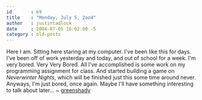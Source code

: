 ```yaml
---
id       : 69
title    : "Monday, July 5, 2oo4"
author   : justintadlock
date     : 2004-07-05 16:02:00 -5
category : old-posts
---
```


Here I am.  Sitting here staring at my computer.  I've been like this for days.  I've been off of work yesterday and today, and out of school for a week.  I'm very bored.  Very Very Bored.  All I've accomplished is some work on my programming assignment for class. And started building a game on <i> Neverwinter Nights</i>, which will be finished just this some time around never.  Anyways, I'm just bored, once again.  Maybe I'll have something interesting to talk about later... ~ <a href="mailto:webmaster@dark-autumn.com"> greenshady</a>
